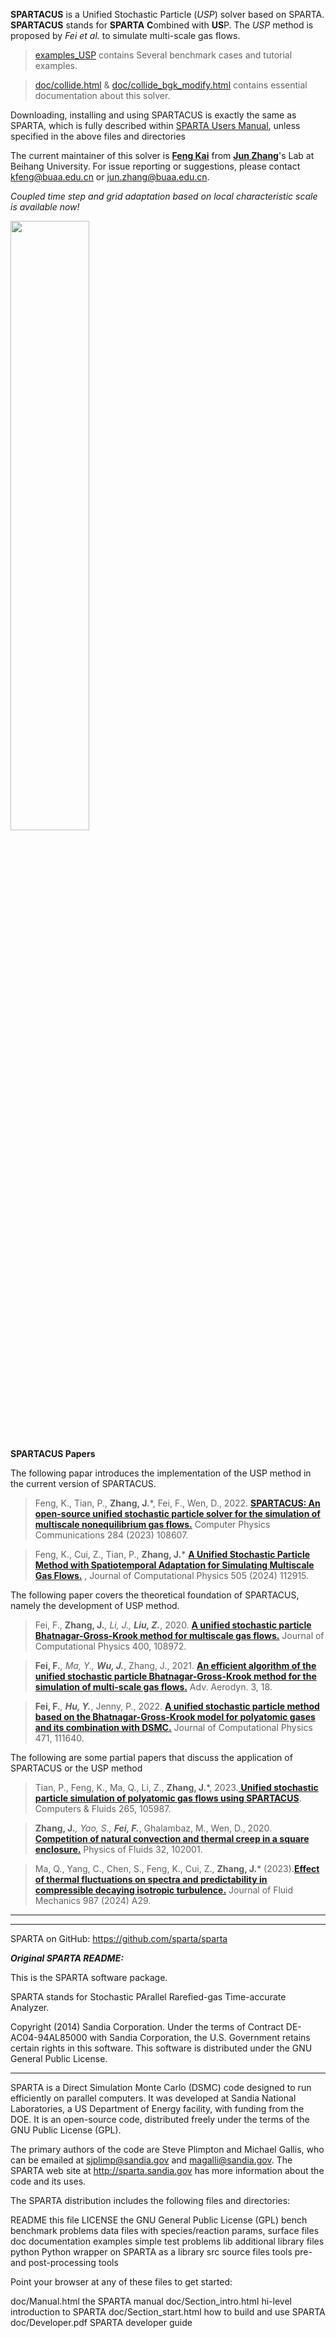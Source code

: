 **SPARTACUS** is a Unified Stochastic Particle (*USP*) solver based on SPARTA.
**SPARTACUS** stands for **SPARTA** **C**ombined with **US**P.
The *USP* method is proposed by *Fei et al.* to simulate multi-scale gas flows.

> [examples_USP](./examples_USP/) contains Several benchmark cases and tutorial examples.

> [doc/collide.html](./doc/collide.html) & [doc/collide_bgk_modify.html](./doc/collide_bgk_modify.html)  contains essential documentation about this solver.

Downloading, installing and using SPARTACUS is exactly the same as SPARTA, which is fully described within [SPARTA Users Manual](https://sparta.github.io/doc/Manual.html), unless specified in the above files and directories

The current maintainer of this solver is [**Feng Kai**](https://scholar.google.com/citations?user=dk0a3ysAAAAJ) from [**Jun Zhang**](https://scholar.google.com/citations?user=6vjJtPsAAAAJ)'s Lab at Beihang University. For issue reporting or suggestions, please contact kfeng@buaa.edu.cn or jun.zhang@buaa.edu.cn.

*Coupled time step and grid adaptation based on local characteristic scale is available now!*

<img src=./doc/JPG/adaptation.gif width=50% />

**SPARTACUS Papers**

The following papar introduces the implementation of the USP method in the current version of SPARTACUS.

> Feng, K., Tian, P., **Zhang, J.***, Fei, F., Wen, D., 2022. [**SPARTACUS: An open-source unified stochastic particle solver for the simulation of multiscale nonequilibrium gas flows.**](https://doi.org/10.1016/j.cpc.2022.108607) Computer Physics Communications 284 (2023) 108607.

> Feng, K., Cui, Z., Tian, P., **Zhang, J.*** [**A Unified Stochastic Particle Method with Spatiotemporal Adaptation for Simulating Multiscale Gas Flows.**](https://doi.org/10.1016/j.jcp.2024.112915) , Journal of Computational Physics 505 (2024) 112915.

The following paper covers the theoretical foundation of SPARTACUS, namely the development of USP method.

> Fei, F., **Zhang, J.***, Li, J., **Liu, Z.***, 2020. [**A unified stochastic particle Bhatnagar-Gross-Krook method for multiscale gas flows.**](https://doi.org/10.1016/j.jcp.2019.108972) Journal of Computational Physics 400, 108972. 

> **Fei, F.***, Ma, Y., **Wu, J.***, Zhang, J., 2021. [**An efficient algorithm of the unified stochastic particle Bhatnagar-Gross-Krook method for the simulation of multi-scale gas flows.**](https://doi.org/10.1186/s42774-021-00069-8) Adv. Aerodyn. 3, 18. 

> **Fei, F.***, **Hu, Y.***, Jenny, P., 2022. [**A unified stochastic particle method based on the Bhatnagar-Gross-Krook model for polyatomic gases and its combination with DSMC.**](https://doi.org/10.1016/j.jcp.2022.111640) Journal of Computational Physics 471, 111640. 

The following are some partial papers that discuss the application of SPARTACUS or the USP method

> Tian, P., Feng, K., Ma, Q., Li, Z., **Zhang, J.***, 2023.[ **Unified stochastic particle simulation of polyatomic gas flows using SPARTACUS**](https://doi.org/10.1016/j.compfluid.2023.105987). Computers & Fluids 265, 105987. 

> **Zhang, J.***, Yao, S., **Fei, F.***, Ghalambaz, M., Wen, D., 2020. [**Competition of natural convection and thermal creep in a square enclosure.**](https://doi.org/10.1063/5.0022260) Physics of Fluids 32, 102001. 

> Ma, Q., Yang, C., Chen, S., Feng, K., Cui, Z., **Zhang, J.*** (2023).[**Effect of thermal fluctuations on spectra and predictability in compressible decaying isotropic turbulence.**](
> https://doi.org/10.1017/jfm.2024.342)  Journal of Fluid Mechanics 987 (2024) A29.

[junzhangmail]: mailto:jun.zhang@buaa.edu.cn 'junzhangmail'
[feifeimail]: mailto:ffei@hust.edu.cn 'feifeimail'

----------------------------------------------------------------------
----------------------------------------------------------------------

SPARTA on GitHub: https://github.com/sparta/sparta 

***Original SPARTA README:***



This is the SPARTA software package.

SPARTA stands for Stochastic PArallel Rarefied-gas Time-accurate
Analyzer.

Copyright (2014) Sandia Corporation.  Under the terms of Contract
DE-AC04-94AL85000 with Sandia Corporation, the U.S. Government retains
certain rights in this software.  This software is distributed under
the GNU General Public License.

----------------------------------------------------------------------

SPARTA is a Direct Simulation Monte Carlo (DSMC) code designed to run
efficiently on parallel computers.  It was developed at Sandia
National Laboratories, a US Department of Energy facility, with
funding from the DOE.  It is an open-source code, distributed freely
under the terms of the GNU Public License (GPL).

The primary authors of the code are Steve Plimpton and Michael Gallis,
who can be emailed at sjplimp@sandia.gov and magalli@sandia.gov.  The
SPARTA web site at http://sparta.sandia.gov has more information about
the code and its uses.

The SPARTA distribution includes the following files and directories:

README			   this file
LICENSE			   the GNU General Public License (GPL)
bench                      benchmark problems
data                       files with species/reaction params, surface files
doc                        documentation
examples                   simple test problems
lib                        additional library files
python                     Python wrapper on SPARTA as a library
src                        source files
tools                      pre- and post-processing tools

Point your browser at any of these files to get started:

doc/Manual.html	           the SPARTA manual
doc/Section_intro.html	   hi-level introduction to SPARTA
doc/Section_start.html	   how to build and use SPARTA
doc/Developer.pdf          SPARTA developer guide
